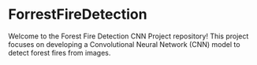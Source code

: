# ForrestFireDetection
Welcome to the Forest Fire Detection CNN Project repository! This project focuses on developing a Convolutional Neural Network (CNN) model to detect forest fires from images. 
